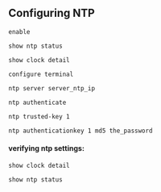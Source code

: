 ## Configuring NTP

```
enable

show ntp status

show clock detail

configure terminal

ntp server server_ntp_ip

ntp authenticate

ntp trusted-key 1

ntp authenticationkey 1 md5 the_password
```

#### verifying ntp settings:

```
show clock detail

show ntp status
```
